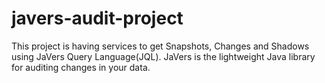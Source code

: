 # javers-audit-project
This project is having services to get Snapshots, Changes and Shadows using JaVers Query Language(JQL). JaVers is the lightweight Java library for auditing changes in your data.
